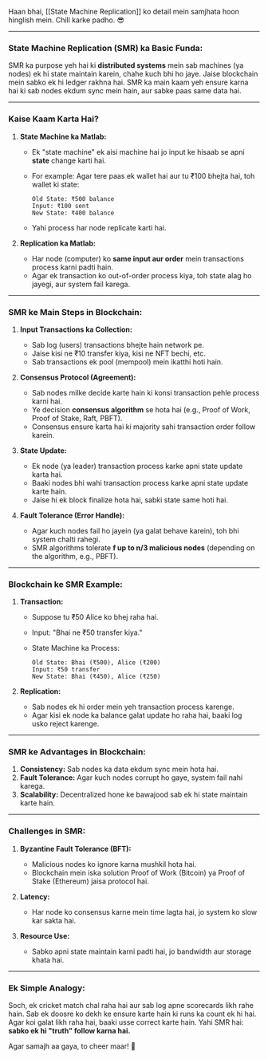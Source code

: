 Haan bhai, [[State Machine Replication]] ko detail mein samjhata hoon hinglish mein. Chill karke padho. 😎

---

### **State Machine Replication (SMR) ka Basic Funda:**

SMR ka purpose yeh hai ki **distributed systems** mein sab machines (ya nodes) ek hi state maintain karein, chahe kuch bhi ho jaye. Jaise blockchain mein sabko ek hi ledger rakhna hai. SMR ka main kaam yeh ensure karna hai ki sab nodes ekdum sync mein hain, aur sabke paas same data hai.

---

### **Kaise Kaam Karta Hai?**

1. **State Machine ka Matlab:**
    
    - Ek "state machine" ek aisi machine hai jo input ke hisaab se apni **state** change karti hai.
    - For example: Agar tere paas ek wallet hai aur tu ₹100 bhejta hai, toh wallet ki state:
        
        ```
        Old State: ₹500 balance
        Input: ₹100 sent
        New State: ₹400 balance
        ```
        
    - Yahi process har node replicate karti hai.
2. **Replication ka Matlab:**
    
    - Har node (computer) ko **same input aur order** mein transactions process karni padti hain.
    - Agar ek transaction ko out-of-order process kiya, toh state alag ho jayegi, aur system fail karega.

---

### **SMR ke Main Steps in Blockchain:**

1. **Input Transactions ka Collection:**
    
    - Sab log (users) transactions bhejte hain network pe.
    - Jaise kisi ne ₹10 transfer kiya, kisi ne NFT bechi, etc.
    - Sab transactions ek pool (mempool) mein ikatthi hoti hain.
2. **Consensus Protocol (Agreement):**
    
    - Sab nodes milke decide karte hain ki konsi transaction pehle process karni hai.
    - Ye decision **consensus algorithm** se hota hai (e.g., Proof of Work, Proof of Stake, Raft, PBFT).
    - Consensus ensure karta hai ki majority sahi transaction order follow karein.
3. **State Update:**
    
    - Ek node (ya leader) transaction process karke apni state update karta hai.
    - Baaki nodes bhi wahi transaction process karke apni state update karte hain.
    - Jaise hi ek block finalize hota hai, sabki state same hoti hai.
4. **Fault Tolerance (Error Handle):**
    
    - Agar kuch nodes fail ho jayein (ya galat behave karein), toh bhi system chalti rahegi.
    - SMR algorithms tolerate **f up to n/3 malicious nodes** (depending on the algorithm, e.g., PBFT).

---

### **Blockchain ke SMR Example:**

1. **Transaction:**
    
    - Suppose tu ₹50 Alice ko bhej raha hai.
    - Input: "Bhai ne ₹50 transfer kiya."
    - State Machine ka Process:
        
        ```
        Old State: Bhai (₹500), Alice (₹200)
        Input: ₹50 transfer
        New State: Bhai (₹450), Alice (₹250)
        ```
        
2. **Replication:**
    
    - Sab nodes ek hi order mein yeh transaction process karenge.
    - Agar kisi ek node ka balance galat update ho raha hai, baaki log usko reject karenge.

---

### **SMR ke Advantages in Blockchain:**

1. **Consistency:** Sab nodes ka data ekdum sync mein hota hai.
2. **Fault Tolerance:** Agar kuch nodes corrupt ho gaye, system fail nahi karega.
3. **Scalability:** Decentralized hone ke bawajood sab ek hi state maintain karte hain.

---

### **Challenges in SMR:**

1. **Byzantine Fault Tolerance (BFT):**
    
    - Malicious nodes ko ignore karna mushkil hota hai.
    - Blockchain mein iska solution Proof of Work (Bitcoin) ya Proof of Stake (Ethereum) jaisa protocol hai.
2. **Latency:**
    
    - Har node ko consensus karne mein time lagta hai, jo system ko slow kar sakta hai.
3. **Resource Use:**
    
    - Sabko apni state maintain karni padti hai, jo bandwidth aur storage khata hai.

---

### Ek Simple Analogy:

Soch, ek cricket match chal raha hai aur sab log apne scorecards likh rahe hain. Sab ek doosre ko dekh ke ensure karte hain ki runs ka count ek hi hai. Agar koi galat likh raha hai, baaki usse correct karte hain. Yahi SMR hai: **sabko ek hi "truth" follow karna hai.**

Agar samajh aa gaya, to cheer maar! 🎉